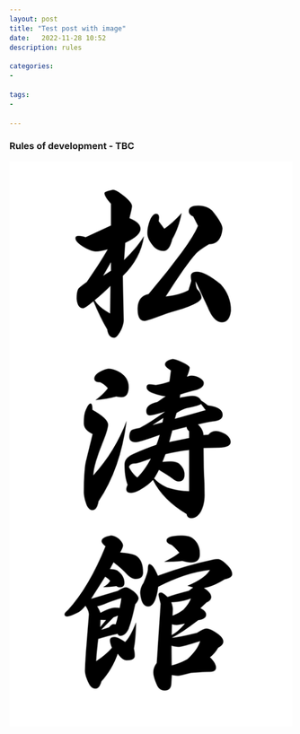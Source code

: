 ```yaml
---
layout: post
title: "Test post with image"
date:   2022-11-28 10:52
description: rules

categories:
- 

tags:
- 

---
```


### Rules of development - TBC

![test image](/assets/images/shotokan.png)
